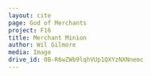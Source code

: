 ```yaml
---
layout: cite
page: God of Merchants
project: F16
title: Merchant Minion
author: Wil Gilmore
media: Image
drive_id: 0B-R6wZWb9lqhVUp1QXYzNXNnemc
---
```

